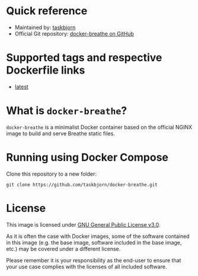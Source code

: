 # Quick reference

* Maintained by: [taskbjorn](https://github.com/taskbjorn)
* Official Git repository: [docker-breathe on GitHub](https://github.com/taskbjorn/docker-breathe)

# Supported tags and respective Dockerfile links

* [latest](build/latest/Dockerfile)

# What is `docker-breathe`?

`docker-breathe` is a minimalist Docker container based on the official NGINX image to build and serve Breathe static files.

# Running using Docker Compose

Clone this repository to a new folder:

```shell
git clone https://github.com/taskbjorn/docker-breathe.git
```

# License

This image is licensed under [GNU General Public License v3.0](https://www.gnu.org/licenses/gpl-3.0.en.html).

As it is often the case with Docker images, some of the software contained in this image (e.g. the base image, software included in the base image, etc.) may be covered under a different license.

Please remember it is your responsibility as the end-user to ensure that your use case complies with the licenses of all included software.